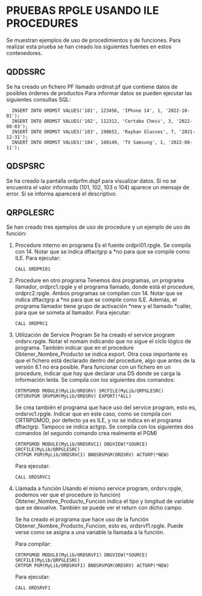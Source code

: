 # PRUEBAS RPGLE USANDO ILE PROCEDURES

Se muestran ejemplos de uso de procedimientos y de funciones.
Para realizar esta prueba se han creado los siguientes fuentes en estos contenedores.

## QDDSSRC

Se ha creado un fichero PF llamado ordmst.pf que contiene datos de posibles órdenes de productos
Para informar datos se pueden ejecutar las siguientes consultas SQL:

```
  INSERT INTO ORDMST VALUES('101', 123456, 'IPhone 14', 1, '2022-10-01');
  INSERT INTO ORDMST VALUES('102', 112312, 'Certabo Chess', 3, '2022-08-03');
  INSERT INTO ORDMST VALUES('103', 198652, 'Rayban Glasses', 7, '2021-12-31');
  INSERT INTO ORDMST VALUES('104', 100149, 'TV Samsung', 1, '2022-08-11');
```

## QDSPSRC

Se ha creado la pantalla ordprfm.dspf para visualizar datos.
Si no se encuentra el valor informado (101, 102, 103 o 104) aparece un mensaje de error. Si se informa aparecerá el descriptivo.

## QRPGLESRC

Se han creado tres ejemplos de uso de procedure y un ejemplo de uso de función:

1. Procedure interno en programa
   Es el fuente ordpri01.rpgle.
   Se compila con 14. Notar que se indica dftactgrp a \*no para que se compile como ILE.
   Para ejecutar:

   ```
   CALL ORDPRI01
   ```

2. Procedure en otro programa
   Tenemos dos programas, un programa llamador, ordprc1.rpgle y el programa llamado, donde está el procedure, ordprc2.rpgle.
   Ambos programas se compilan con 14. Notar que se indica dftactgrp a *no para que se compile como ILE. Además, el programa llamador tiene grupo de activación *new y el llamado \*caller, para que se someta al llamador.
   Para ejecutar:

   ```
   CALL ORDPRC1
   ```

3. Utilización de Service Program
   Se ha creado el service program ordsrv.rpgle.
   Notar el nomain indicando que no sigue el ciclo lógico de programa. También indicar que en el procedure Obtener_Nombre_Producto se indica export.
   Otra cosa importante es que el fichero está declarado dentro del procedure, algo que antes de la versión 6.1 no era posible. Para funcionar con un fichero en un procedure, indicar que hay que declarar una DS donde se carga la información leida.
   Se compila con los siguientes dos comandos:

   ```
   CRTRPGMOD MODULE(MyLib/ORDSRV) SRCFILE(MyLib/QRPGLESRC)
   CRTSRVPGM SRVPGM(MyLib/ORDSRV) EXPORT(*ALL)
   ```

   Se crea también el programa que hace uso del service program, esto es, ordsrvc1.rpgle.
   Indicar que en este caso, como se compila con CRTRPGMOD, por defecto ya es ILE, y no se indica en el programa dftactgrp. Tampoco se indica actgrp.
   Se compila con los siguientes dos comandos (el segundo comando crea realmente el PGM)

   ```
   CRTRPGMOD MODULE(MyLib/ORDSRVC1) DBGVIEW(*SOURCE) SRCFILE(MyLib/QRPGLESRC)
   CRTPGM PGM(MyLib/ORDSRVC1) BNDSRVPGM(ORDSRV) ACTGRP(*NEW)
   ```

   Para ejecutar:

   ```
   CALL ORDSRVC1
   ```

4. Llamada a función
   Usando el mismo service program, ordsrv.rpgle, podemos ver que el procedure (o función) Obtener_Nombre_Producto_Funcion indica el tipo y longitud de variable que se devuelve. También se puede ver el return con dicho campo.

   Se ha creado el programa que hace uso de la función Obtener_Nombre_Producto_Funcion, esto es, ordsrvf1.rpgle.
   Puede verse como se asigna a una variable la llamada a la función.

   Para compilar:

   ```
   CRTRPGMOD MODULE(MyLib/ORDSRVF1) DBGVIEW(*SOURCE) SRCFILE(MyLib/QRPGLESRC)
   CRTPGM PGM(MyLib/ORDSRVF1) BNDSRVPGM(ORDSRV) ACTGRP(*NEW)
   ```

   Para ejecutar:

   ```
   CALL ORDSRVF1
   ```
